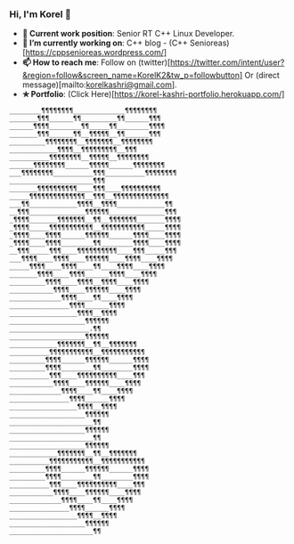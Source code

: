 ### Hi, I'm Korel  👋

- **💼 Current work position**: Senior RT C++ Linux Developer.
- **🔭 I’m currently working on**: C++ blog - (C++ Senioreas)[https://cppsenioreas.wordpress.com/]
- **📫 How to reach me**: Follow on (twitter)[https://twitter.com/intent/user?&region=follow&screen_name=KorelK2&tw_p=followbutton] Or (direct message)[mailto:korelkashri@gmail.com].
- **✯ Portfolio**: (Click Here)[https://korel-kashri-portfolio.herokuapp.com/]

```
________¶¶¶¶¶¶¶¶_____________¶¶¶¶¶¶¶¶
_______¶¶¶______¶¶_________¶¶______¶¶¶
______¶¶¶¶________¶¶_____¶¶________¶¶¶¶
_______¶¶¶______¶¶__¶¶¶¶¶__¶¶______¶¶¶
_________¶¶¶¶¶¶¶¶__¶¶¶¶¶¶¶__¶¶¶¶¶¶¶¶
____________¶¶¶¶__¶¶¶¶¶¶¶¶¶__¶¶¶
__________¶¶¶¶¶¶¶¶__¶¶¶¶¶__¶¶¶¶¶¶¶¶
______¶¶¶¶¶¶¶¶______¶¶¶¶¶______¶¶¶¶¶¶¶¶
___¶¶¶¶¶¶¶¶__________¶¶¶__________¶¶¶¶¶¶¶¶
_____________________¶¶¶
_______¶¶¶¶¶¶¶¶¶¶____¶¶¶____¶¶¶¶¶¶¶¶¶¶
_____¶¶¶¶¶¶¶¶¶¶¶¶¶¶__¶¶¶__¶¶¶¶¶¶¶¶¶¶¶¶¶¶
___¶¶____________¶¶¶¶__¶¶¶¶____________¶¶
__¶¶¶______________¶¶¶¶¶¶______________¶¶¶
_¶¶¶¶_______¶¶¶¶¶¶¶__¶¶__¶¶¶¶¶¶¶_______¶¶¶¶
_¶¶¶¶_____¶¶¶¶¶¶¶¶¶¶¶__¶¶¶¶¶¶¶¶¶¶¶_____¶¶¶¶
_¶¶¶¶____¶¶¶¶______¶¶¶¶¶¶______¶¶¶¶____¶¶¶¶
_¶¶¶¶____¶¶¶¶________¶¶________¶¶¶¶____¶¶¶¶
__¶¶¶_____¶¶¶____¶¶¶¶¶¶¶¶¶¶____¶¶¶_____¶¶¶
___¶¶¶¶____¶¶¶¶____¶¶¶¶¶¶____¶¶¶¶____¶¶¶¶
_____¶¶¶¶____¶¶¶¶____¶¶____¶¶¶¶____¶¶¶¶
_______¶¶¶¶____¶¶¶¶______¶¶¶¶____¶¶¶¶
_________¶¶¶¶____¶¶¶¶__¶¶¶¶____¶¶¶¶
___________¶¶¶¶____¶¶¶¶¶¶____¶¶¶¶
_____________¶¶¶¶____¶¶____¶¶¶¶
_______________¶¶¶¶______¶¶¶¶
_________________¶¶¶¶__¶¶¶¶
___________________¶¶¶¶¶¶
____________________.¶¶
___________________¶¶¶¶¶¶
____________¶¶¶¶¶¶¶__¶¶__¶¶¶¶¶¶¶
__________¶¶¶¶¶¶¶¶¶¶¶__¶¶¶¶¶¶¶¶¶¶¶
_________¶¶¶¶______¶¶¶¶¶¶______¶¶¶¶
_________¶¶¶¶________¶¶________¶¶¶¶
__________¶¶¶____¶¶¶¶¶¶¶¶¶¶____¶¶¶
___________¶¶¶¶____¶¶¶¶¶¶____¶¶¶¶
_____________¶¶¶¶____¶¶____¶¶¶¶
_______________¶¶¶¶______¶¶¶¶
_________________¶¶¶¶__¶¶¶¶
___________________¶¶¶¶¶¶
_____________________¶¶
___________________¶¶¶¶¶¶
_____________________¶¶
___________________¶¶¶¶¶¶
____________¶¶¶¶¶¶¶__¶¶__¶¶¶¶¶¶¶
__________¶¶¶¶¶¶¶¶¶¶¶__¶¶¶¶¶¶¶¶¶¶¶
_________¶¶¶¶______¶¶¶¶¶¶______¶¶¶¶
_________¶¶¶¶________¶¶________¶¶¶¶
__________¶¶¶____¶¶¶¶¶¶¶¶¶¶____¶¶¶
___________¶¶¶¶____¶¶¶¶¶¶____¶¶¶¶
_____________¶¶¶¶____¶¶____¶¶¶¶
_______________¶¶¶¶______¶¶¶¶
_________________¶¶¶¶__¶¶¶¶
___________________¶¶¶¶¶¶
_____________________¶¶
